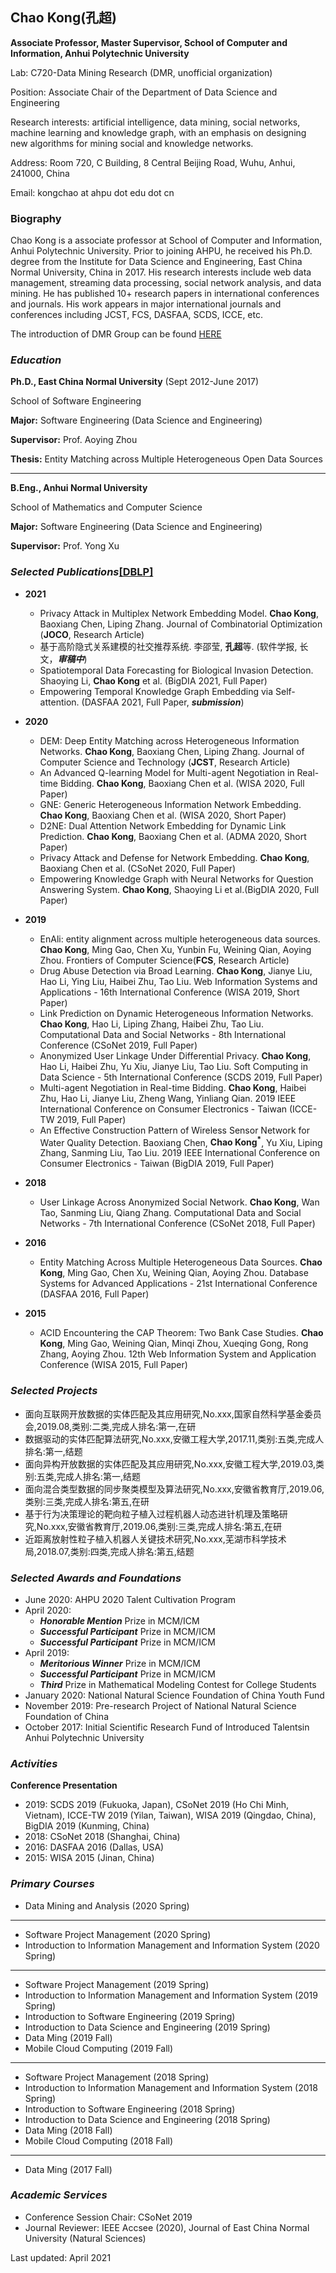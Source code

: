 ## Chao Kong(孔超)
**Associate Professor, Master Supervisor, School of Computer and Information, Anhui Polytechnic University**

Lab: C720-Data Mining Research (DMR, unofficial organization)

Position: Associate Chair of the Department of Data Science and Engineering

Research interests: artificial intelligence, data mining, social networks, machine learning and knowledge graph, with an emphasis on designing new algorithms for mining social and knowledge networks.

Address: Room 720, C Building, 8 Central Beijing Road, Wuhu, Anhui, 241000, China

Email: kongchao at ahpu dot edu dot cn

### Biography
Chao Kong is a associate professor at School of Computer and Information, Anhui Polytechnic University. Prior to joining AHPU, he received his Ph.D. degree from the Institute for Data Science and Engineering, East China Normal University, China in 2017. His research interests include web data management, streaming data processing, social network analysis, and data mining. He has published 10+ research papers in international conferences and journals. His work appears in major international journals and conferences including JCST, FCS, DASFAA, SCDS, ICCE, etc.

The introduction of DMR Group can be found [HERE](https://github.com/kongchao315/kongchao315.github.io/blob/master/C720-DMR.pdf)

### ***Education***
**Ph.D., East China Normal University** (Sept 2012-June 2017)

School of Software Engineering

**Major:** Software Engineering (Data Science and Engineering) 

**Supervisor:** Prof. Aoying Zhou

**Thesis:** Entity Matching across Multiple Heterogeneous Open Data Sources

***

**B.Eng., Anhui Normal University** 

School of Mathematics and Computer Science

**Major:** Software Engineering (Data Science and Engineering) 

**Supervisor:** Prof. Yong Xu

### ***Selected Publications***[\[DBLP\]](https://dblp.org/pers/hd/k/Kong:Chao)

* **2021**
  + Privacy Attack in Multiplex Network Embedding Model. **Chao Kong**, Baoxiang Chen, Liping Zhang. Journal of Combinatorial Optimization (**JOCO**, Research Article)
  + 基于高阶隐式关系建模的社交推荐系统. 李邵莹, **孔超**等. (软件学报, 长文，***审稿中***)
  + Spatiotemporal Data Forecasting for Biological Invasion Detection. Shaoying Li, **Chao Kong** et al. (BigDIA 2021, Full Paper)
  + Empowering Temporal Knowledge Graph Embedding via Self-attention. (DASFAA 2021, Full Paper, ***submission***)
  
* **2020**
  + DEM: Deep Entity Matching across Heterogeneous Information Networks. **Chao Kong**, Baoxiang Chen, Liping Zhang. Journal of Computer Science and Technology (**JCST**, Research Article)
  + An Advanced Q-learning Model for Multi-agent Negotiation in Real-time Bidding. **Chao Kong**, Baoxiang Chen et al. (WISA 2020, Full Paper)
  + GNE: Generic Heterogeneous Information Network Embedding. **Chao Kong**, Baoxiang Chen et al. (WISA 2020, Short Paper)
  + D2NE: Dual Attention Network Embedding for Dynamic Link Prediction. **Chao Kong**, Baoxiang Chen et al. (ADMA 2020, Short Paper)
  + Privacy Attack and Defense for Network Embedding. **Chao Kong**, Baoxiang Chen et al. (CSoNet 2020, Full Paper)
  + Empowering Knowledge Graph with Neural Networks for Question Answering System. **Chao Kong**, Shaoying Li et al.(BigDIA 2020, Full Paper)
  
* **2019**
  + EnAli: entity alignment across multiple heterogeneous data sources. **Chao Kong**, Ming Gao, Chen Xu, Yunbin Fu, Weining Qian, Aoying Zhou. Frontiers of Computer Science(**FCS**, Research Article)
  + Drug Abuse Detection via Broad Learning. **Chao Kong**, Jianye Liu, Hao Li, Ying Liu, Haibei Zhu, Tao Liu. Web Information Systems and Applications - 16th International Conference (WISA 2019, Short Paper)
  + Link Prediction on Dynamic Heterogeneous Information Networks. **Chao Kong**, Hao Li, Liping Zhang, Haibei Zhu, Tao Liu. Computational Data and Social Networks - 8th International Conference (CSoNet 2019, Full Paper)
  + Anonymized User Linkage Under Differential Privacy. **Chao Kong**, Hao Li, Haibei Zhu, Yu Xiu, Jianye Liu, Tao Liu. Soft Computing in Data Science - 5th International Conference (SCDS 2019, Full Paper)
  + Multi-agent Negotiation in Real-time Bidding. **Chao Kong**, Haibei Zhu, Hao Li, Jianye Liu, Zheng Wang, Yinliang Qian. 2019 IEEE International Conference on Consumer Electronics - Taiwan (ICCE-TW 2019, Full Paper)
  + An Effective Construction Pattern of Wireless Sensor Network for Water Quality Detection. Baoxiang Chen, **Chao Kong<sup>*</sup>**, Yu Xiu, Liping Zhang, Sanming Liu, Tao Liu. 2019 IEEE International Conference on Consumer Electronics - Taiwan (BigDIA 2019, Full Paper)
  
* **2018**
  + User Linkage Across Anonymized Social Network. **Chao Kong**, Wan Tao, Sanming Liu, Qiang Zhang. Computational Data and Social Networks - 7th International Conference (CSoNet 2018, Full Paper)

* **2016**
  + Entity Matching Across Multiple Heterogeneous Data Sources. **Chao Kong**, Ming Gao, Chen Xu, Weining Qian, Aoying Zhou. Database Systems for Advanced Applications - 21st International Conference (DASFAA 2016, Full Paper)
  
* **2015**
  + ACID Encountering the CAP Theorem: Two Bank Case Studies. **Chao Kong**, Ming Gao, Weining Qian, Minqi Zhou, Xueqing Gong, Rong Zhang, Aoying Zhou. 12th Web Information System and Application Conference (WISA 2015, Full Paper)
 
### ***Selected Projects***
+ 面向互联网开放数据的实体匹配及其应用研究,No.xxx,国家自然科学基金委员会,2019.08,类别:二类,完成人排名:第一,在研
+ 数据驱动的实体匹配算法研究,No.xxx,安徽工程大学,2017.11,类别:五类,完成人排名:第一,结题
+ 面向异构开放数据的实体匹配及其应用研究,No.xxx,安徽工程大学,2019.03,类别:五类,完成人排名:第一,结题
+ 面向混合类型数据的同步聚类模型及算法研究,No.xxx,安徽省教育厅,2019.06,类别:三类,完成人排名:第五,在研
+ 基于行为决策理论的靶向粒子植入过程机器人动态进针机理及策略研究,No.xxx,安徽省教育厅,2019.06,类别:三类,完成人排名:第五,在研
+ 近距离放射性粒子植入机器人关键技术研究,No.xxx,芜湖市科学技术局,2018.07,类别:四类,完成人排名:第五,结题
  
### ***Selected Awards and Foundations***
* June 2020: AHPU 2020 Talent Cultivation Program
* April 2020: 
  + ***Honorable Mention*** Prize in MCM/ICM
  + ***Successful Participant*** Prize in MCM/ICM 
  + ***Successful Participant*** Prize in MCM/ICM 
* April 2019: 
  + ***Meritorious Winner*** Prize in MCM/ICM
  + ***Successful Participant*** Prize in MCM/ICM 
  + ***Third*** Prize in Mathematical Modeling Contest for College Students
 * January 2020: National Natural Science Foundation of China Youth Fund 
 * November 2019: Pre-research Project of National Natural Science Foundation of China 
 * October 2017: Initial Scientific Research Fund of Introduced Talentsin Anhui Polytechnic University

### ***Activities***
**Conference Presentation**
* 2019: SCDS 2019 (Fukuoka, Japan), CSoNet 2019 (Ho Chi Minh, Vietnam), ICCE-TW 2019 (Yilan, Taiwan), WISA 2019 (Qingdao, China), BigDIA 2019 (Kunming, China)
* 2018: CSoNet 2018 (Shanghai, China)
* 2016: DASFAA 2016 (Dallas, USA)
* 2015: WISA 2015 (Jinan, China)

### ***Primary Courses***
* Data Mining and Analysis (2020 Spring)

***

* Software Project Management (2020 Spring)
* Introduction to Information Management and Information System (2020 Spring)

***

* Software Project Management (2019 Spring)
* Introduction to Information Management and Information System (2019 Spring)
* Introduction to Software Engineering (2019 Spring)
* Introduction to Data Science and Engineering (2019 Spring)
* Data Ming (2019 Fall)
* Mobile Cloud Computing (2019 Fall)

***

* Software Project Management (2018 Spring)
* Introduction to Information Management and Information System (2018 Spring)
* Introduction to Software Engineering (2018 Spring)
* Introduction to Data Science and Engineering (2018 Spring)
* Data Ming (2018 Fall)
* Mobile Cloud Computing (2018 Fall)

***

* Data Ming (2017 Fall)

### ***Academic Services***
* Conference Session Chair: CSoNet 2019
* Journal Reviewer: IEEE Accsee (2020), Journal of East China Normal University (Natural Sciences)

Last updated: April 2021


